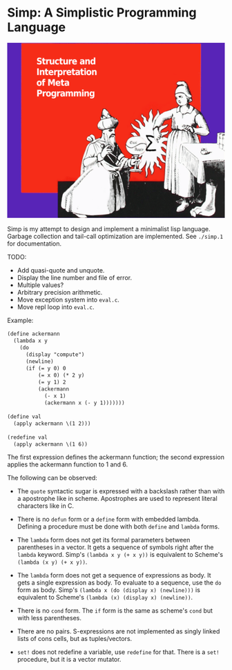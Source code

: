 # Simp: A Simplistic Programming Language

![A wizard kneeling in front of a down pointing witch](./simp.png)

Simp is my attempt to design and implement a minimalist lisp language.
Garbage collection and tail-call optimization are implemented.
See `./simp.1` for documentation.

TODO:
* Add quasi-quote and unquote.
* Display the line number and file of error.
* Multiple values?
* Arbitrary precision arithmetic.
* Move exception system into `eval.c`.
* Move repl loop into `eval.c`.

Example:

```
(define ackermann
  (lambda x y
    (do
      (display "compute")
      (newline)
      (if (= y 0) 0
          (= x 0) (* 2 y)
          (= y 1) 2
          (ackermann
            (- x 1)
            (ackermann x (- y 1)))))))

(define val
  (apply ackermann \(1 2)))

(redefine val
  (apply ackermann \(1 6))
```

The first expression defines the ackermann function; the second
expression applies the ackermann function to 1 and 6.

The following can be observed:

* The `quote` syntactic sugar is expressed with a backslash rather than
  with a apostrophe like in scheme.  Apostrophes are used to represent
  literal characters like in C.

* There is no `defun` form or a `define` form with embedded lambda.
  Defining a procedure must be done with both `define` and `lambda`
  forms.

* The `lambda` form does not get its formal parameters between
  parentheses in a vector.  It gets a sequence of symbols right
  after the `lambda` keyword.  Simp's `(lambda x y (+ x y))` is
  equivalent to Scheme's `(lambda (x y) (+ x y))`.

* The `lambda` form does not get a sequence of expressions as body.  It
  gets a single expression as body.  To evaluate to a sequence, use the
  `do` form as body.  Simp's `(lambda x (do (display x) (newline)))` is
  equivalent to Scheme's `(lambda (x) (display x) (newline))`.

* There is no `cond` form. The `if` form is the same as scheme's `cond`
  but with less parentheses.

* There are no pairs.  S-expressions are not implemented as singly
  linked lists of cons cells, but as tuples/vectors.

* `set!` does not redefine a variable, use `redefine` for that.
  There is a `set!` procedure, but it is a vector mutator.
